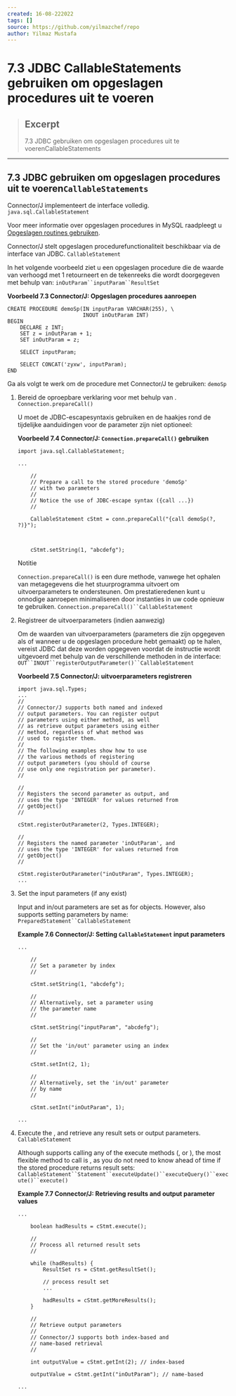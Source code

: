 ```yaml
---
created: 16-08-222022
tags: []
source: https://github.com/yilmazchef/repo
author: Yilmaz Mustafa
---
```


# 7.3 JDBC CallableStatements gebruiken om opgeslagen procedures uit te voeren

> ## Excerpt
> 7.3 JDBC gebruiken om opgeslagen procedures uit te voerenCallableStatements

---
## 7.3 JDBC gebruiken om opgeslagen procedures uit te voeren`CallableStatements`

Connector/J implementeert de interface volledig. `java.sql.CallableStatement`

Voor meer informatie over opgeslagen procedures in MySQL raadpleegt u [Opgeslagen routines gebruiken](https://dev.mysql.com/doc/refman/8.0/en/stored-routines.html).

Connector/J stelt opgeslagen procedurefunctionaliteit beschikbaar via de interface van JDBC. `CallableStatement`

In het volgende voorbeeld ziet u een opgeslagen procedure die de waarde van verhoogd met 1 retourneert en de tekenreeks die wordt doorgegeven met behulp van: `inOutParam``inputParam``ResultSet`

**Voorbeeld 7.3 Connector/J: Opgeslagen procedures aanroepen**

```
CREATE PROCEDURE demoSp(IN inputParam VARCHAR(255), \
                        INOUT inOutParam INT)
BEGIN
    DECLARE z INT;
    SET z = inOutParam + 1;
    SET inOutParam = z;

    SELECT inputParam;

    SELECT CONCAT('zyxw', inputParam);
END
```

Ga als volgt te werk om de procedure met Connector/J te gebruiken: `demoSp`

1.  Bereid de oproepbare verklaring voor met behulp van . `Connection.prepareCall()`
    
    U moet de JDBC-escapesyntaxis gebruiken en de haakjes rond de tijdelijke aanduidingen voor de parameter zijn niet optioneel:
    
    **Voorbeeld 7.4 Connector/J: `Connection.prepareCall()` gebruiken**
    
    ```
    import java.sql.CallableStatement;
    
    ...
    
        //
        // Prepare a call to the stored procedure 'demoSp'
        // with two parameters
        //
        // Notice the use of JDBC-escape syntax ({call ...})
        //
    
        CallableStatement cStmt = conn.prepareCall("{call demoSp(?, ?)}");
    
    
    
        cStmt.setString(1, "abcdefg");
    ```
    
      
    
    Notitie
    
    `Connection.prepareCall()` is een dure methode, vanwege het ophalen van metagegevens die het stuurprogramma uitvoert om uitvoerparameters te ondersteunen. Om prestatieredenen kunt u onnodige aanroepen minimaliseren door instanties in uw code opnieuw te gebruiken. `Connection.prepareCall()``CallableStatement`
    
2.  Registreer de uitvoerparameters (indien aanwezig)
    
    Om de waarden van uitvoerparameters (parameters die zijn opgegeven als of wanneer u de opgeslagen procedure hebt gemaakt) op te halen, vereist JDBC dat deze worden opgegeven voordat de instructie wordt uitgevoerd met behulp van de verschillende methoden in de interface: `OUT``INOUT``registerOutputParameter()``CallableStatement`
    
    **Voorbeeld 7.5 Connector/J: uitvoerparameters registreren**
    
    ```
    import java.sql.Types;
    ...
    //
    // Connector/J supports both named and indexed
    // output parameters. You can register output
    // parameters using either method, as well
    // as retrieve output parameters using either
    // method, regardless of what method was
    // used to register them.
    //
    // The following examples show how to use
    // the various methods of registering
    // output parameters (you should of course
    // use only one registration per parameter).
    //
    
    //
    // Registers the second parameter as output, and
    // uses the type 'INTEGER' for values returned from
    // getObject()
    //
    
    cStmt.registerOutParameter(2, Types.INTEGER);
    
    //
    // Registers the named parameter 'inOutParam', and
    // uses the type 'INTEGER' for values returned from
    // getObject()
    //
    
    cStmt.registerOutParameter("inOutParam", Types.INTEGER);
    ...
    ```
    
3.  Set the input parameters (if any exist)
    
    Input and in/out parameters are set as for objects. However, also supports setting parameters by name: `PreparedStatement``CallableStatement`
    
    **Example 7.6 Connector/J: Setting `CallableStatement` input parameters**
    
    ```
    ...
    
        //
        // Set a parameter by index
        //
    
        cStmt.setString(1, "abcdefg");
    
        //
        // Alternatively, set a parameter using
        // the parameter name
        //
    
        cStmt.setString("inputParam", "abcdefg");
    
        //
        // Set the 'in/out' parameter using an index
        //
    
        cStmt.setInt(2, 1);
    
        //
        // Alternatively, set the 'in/out' parameter
        // by name
        //
    
        cStmt.setInt("inOutParam", 1);
    
    ...
    ```
    
4.  Execute the , and retrieve any result sets or output parameters. `CallableStatement`
    
    Although supports calling any of the execute methods (, or ), the most flexible method to call is , as you do not need to know ahead of time if the stored procedure returns result sets: `CallableStatement``Statement``executeUpdate()``executeQuery()``execute()``execute()`
    
    **Example 7.7 Connector/J: Retrieving results and output parameter values**
    
    ```
    ...
    
        boolean hadResults = cStmt.execute();
    
        //
        // Process all returned result sets
        //
    
        while (hadResults) {
            ResultSet rs = cStmt.getResultSet();
    
            // process result set
            ...
    
            hadResults = cStmt.getMoreResults();
        }
    
        //
        // Retrieve output parameters
        //
        // Connector/J supports both index-based and
        // name-based retrieval
        //
    
        int outputValue = cStmt.getInt(2); // index-based
    
        outputValue = cStmt.getInt("inOutParam"); // name-based
    
    ...
    ```
